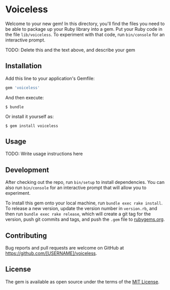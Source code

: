 # Voiceless

Welcome to your new gem! In this directory, you'll find the files you need to be able to package up your Ruby library into a gem. Put your Ruby code in the file `lib/voiceless`. To experiment with that code, run `bin/console` for an interactive prompt.

TODO: Delete this and the text above, and describe your gem

## Installation

Add this line to your application's Gemfile:

```ruby
gem 'voiceless'
```

And then execute:

    $ bundle

Or install it yourself as:

    $ gem install voiceless

## Usage

TODO: Write usage instructions here

## Development

After checking out the repo, run `bin/setup` to install dependencies. You can also run `bin/console` for an interactive prompt that will allow you to experiment.

To install this gem onto your local machine, run `bundle exec rake install`. To release a new version, update the version number in `version.rb`, and then run `bundle exec rake release`, which will create a git tag for the version, push git commits and tags, and push the `.gem` file to [rubygems.org](https://rubygems.org).

## Contributing

Bug reports and pull requests are welcome on GitHub at https://github.com/[USERNAME]/voiceless.


## License

The gem is available as open source under the terms of the [MIT License](http://opensource.org/licenses/MIT).

